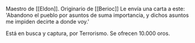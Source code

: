 Maestro de [[Eldon]].
Originario de [[Berioc]]
Le envía una carta a este:
	'Abandono el pueblo por asuntos de suma importancia, y dichos asuntos me impiden decirte a donde voy.'

Está en busca y captura, por Terrorismo. Se ofrecen 10.000 oros.
